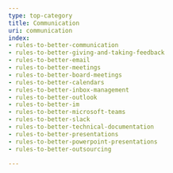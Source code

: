 ```yaml
---
type: top-category
title: Communication
uri: communication
index:
- rules-to-better-communication
- rules-to-better-giving-and-taking-feedback
- rules-to-better-email
- rules-to-better-meetings
- rules-to-better-board-meetings
- rules-to-better-calendars
- rules-to-better-inbox-management
- rules-to-better-outlook
- rules-to-better-im
- rules-to-better-microsoft-teams
- rules-to-better-slack
- rules-to-better-technical-documentation
- rules-to-better-presentations
- rules-to-better-powerpoint-presentations
- rules-to-better-outsourcing

---
```


